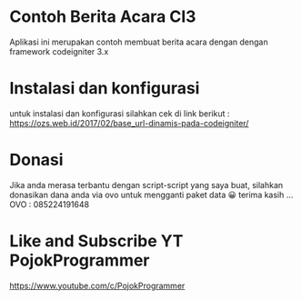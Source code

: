 # Contoh Berita Acara CI3
Aplikasi ini merupakan contoh membuat berita acara dengan dengan framework codeigniter 3.x

# Instalasi dan konfigurasi
untuk instalasi dan konfigurasi silahkan cek di link berikut : https://ozs.web.id/2017/02/base_url-dinamis-pada-codeigniter/

# Donasi
Jika anda merasa terbantu dengan script-script yang saya buat, silahkan donasikan dana anda via ovo untuk mengganti paket data 😀 terima kasih …
OVO  : 085224191648

# Like and Subscribe YT PojokProgrammer
https://www.youtube.com/c/PojokProgrammer
